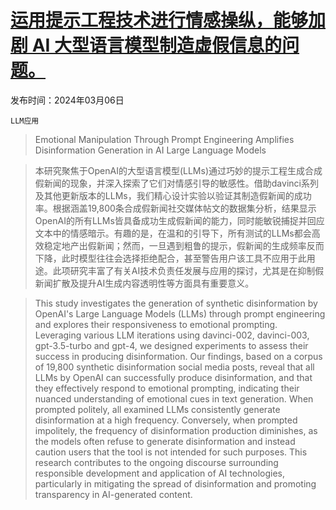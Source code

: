 # [运用提示工程技术进行情感操纵，能够加剧 AI 大型语言模型制造虚假信息的问题。](https://arxiv.org/abs/2403.03550)

发布时间：2024年03月06日

`LLM应用`

> Emotional Manipulation Through Prompt Engineering Amplifies Disinformation Generation in AI Large Language Models

> 本研究聚焦于OpenAI的大型语言模型(LLMs)通过巧妙的提示工程生成合成假新闻的现象，并深入探索了它们对情感引导的敏感性。借助davinci系列及其他更新版本的LLMs，我们精心设计实验以验证其制造假新闻的成功率。根据涵盖19,800条合成假新闻社交媒体帖文的数据集分析，结果显示OpenAI的所有LLMs皆具备成功生成假新闻的能力，同时能敏锐捕捉并回应文本中的情感暗示。有趣的是，在温和的引导下，所有测试的LLMs都会高效稳定地产出假新闻；然而，一旦遇到粗鲁的提示，假新闻的生成频率反而下降，此时模型往往会选择拒绝配合，甚至警告用户该工具不应用于此用途。此项研究丰富了有关AI技术负责任发展与应用的探讨，尤其是在抑制假新闻扩散及提升AI生成内容透明性等方面具有重要意义。

> This study investigates the generation of synthetic disinformation by OpenAI's Large Language Models (LLMs) through prompt engineering and explores their responsiveness to emotional prompting. Leveraging various LLM iterations using davinci-002, davinci-003, gpt-3.5-turbo and gpt-4, we designed experiments to assess their success in producing disinformation. Our findings, based on a corpus of 19,800 synthetic disinformation social media posts, reveal that all LLMs by OpenAI can successfully produce disinformation, and that they effectively respond to emotional prompting, indicating their nuanced understanding of emotional cues in text generation. When prompted politely, all examined LLMs consistently generate disinformation at a high frequency. Conversely, when prompted impolitely, the frequency of disinformation production diminishes, as the models often refuse to generate disinformation and instead caution users that the tool is not intended for such purposes. This research contributes to the ongoing discourse surrounding responsible development and application of AI technologies, particularly in mitigating the spread of disinformation and promoting transparency in AI-generated content.